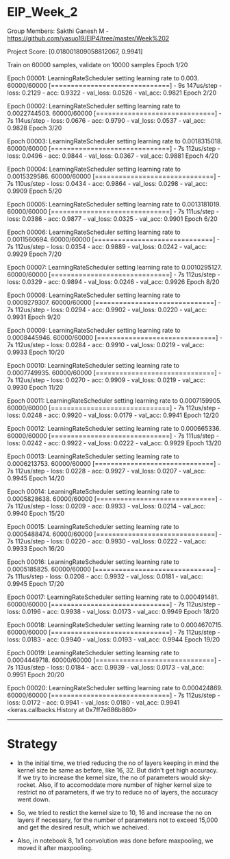 # EIP_Week_2

Group Members:
Sakthi Ganesh M - https://github.com/yasuo19/EIP4/tree/master/Week%202


Project Score: [0.018001809058812067, 0.9941]


Train on 60000 samples, validate on 10000 samples
Epoch 1/20

Epoch 00001: LearningRateScheduler setting learning rate to 0.003.
60000/60000 [==============================] - 9s 147us/step - loss: 0.2129 - acc: 0.9322 - val_loss: 0.0526 - val_acc: 0.9821
Epoch 2/20

Epoch 00002: LearningRateScheduler setting learning rate to 0.0022744503.
60000/60000 [==============================] - 7s 114us/step - loss: 0.0676 - acc: 0.9790 - val_loss: 0.0537 - val_acc: 0.9828
Epoch 3/20

Epoch 00003: LearningRateScheduler setting learning rate to 0.0018315018.
60000/60000 [==============================] - 7s 112us/step - loss: 0.0496 - acc: 0.9844 - val_loss: 0.0367 - val_acc: 0.9881
Epoch 4/20

Epoch 00004: LearningRateScheduler setting learning rate to 0.0015329586.
60000/60000 [==============================] - 7s 110us/step - loss: 0.0434 - acc: 0.9864 - val_loss: 0.0298 - val_acc: 0.9909
Epoch 5/20

Epoch 00005: LearningRateScheduler setting learning rate to 0.0013181019.
60000/60000 [==============================] - 7s 111us/step - loss: 0.0386 - acc: 0.9877 - val_loss: 0.0325 - val_acc: 0.9901
Epoch 6/20

Epoch 00006: LearningRateScheduler setting learning rate to 0.0011560694.
60000/60000 [==============================] - 7s 112us/step - loss: 0.0354 - acc: 0.9889 - val_loss: 0.0242 - val_acc: 0.9929
Epoch 7/20

Epoch 00007: LearningRateScheduler setting learning rate to 0.0010295127.
60000/60000 [==============================] - 7s 112us/step - loss: 0.0329 - acc: 0.9894 - val_loss: 0.0246 - val_acc: 0.9926
Epoch 8/20

Epoch 00008: LearningRateScheduler setting learning rate to 0.0009279307.
60000/60000 [==============================] - 7s 112us/step - loss: 0.0294 - acc: 0.9902 - val_loss: 0.0220 - val_acc: 0.9931
Epoch 9/20

Epoch 00009: LearningRateScheduler setting learning rate to 0.0008445946.
60000/60000 [==============================] - 7s 112us/step - loss: 0.0284 - acc: 0.9910 - val_loss: 0.0219 - val_acc: 0.9933
Epoch 10/20

Epoch 00010: LearningRateScheduler setting learning rate to 0.0007749935.
60000/60000 [==============================] - 7s 112us/step - loss: 0.0270 - acc: 0.9909 - val_loss: 0.0219 - val_acc: 0.9930
Epoch 11/20

Epoch 00011: LearningRateScheduler setting learning rate to 0.0007159905.
60000/60000 [==============================] - 7s 112us/step - loss: 0.0248 - acc: 0.9920 - val_loss: 0.0179 - val_acc: 0.9941
Epoch 12/20

Epoch 00012: LearningRateScheduler setting learning rate to 0.000665336.
60000/60000 [==============================] - 7s 111us/step - loss: 0.0242 - acc: 0.9922 - val_loss: 0.0222 - val_acc: 0.9929
Epoch 13/20

Epoch 00013: LearningRateScheduler setting learning rate to 0.0006213753.
60000/60000 [==============================] - 7s 112us/step - loss: 0.0228 - acc: 0.9927 - val_loss: 0.0207 - val_acc: 0.9945
Epoch 14/20

Epoch 00014: LearningRateScheduler setting learning rate to 0.0005828638.
60000/60000 [==============================] - 7s 112us/step - loss: 0.0209 - acc: 0.9933 - val_loss: 0.0214 - val_acc: 0.9940
Epoch 15/20

Epoch 00015: LearningRateScheduler setting learning rate to 0.0005488474.
60000/60000 [==============================] - 7s 112us/step - loss: 0.0220 - acc: 0.9930 - val_loss: 0.0222 - val_acc: 0.9933
Epoch 16/20

Epoch 00016: LearningRateScheduler setting learning rate to 0.0005185825.
60000/60000 [==============================] - 7s 111us/step - loss: 0.0208 - acc: 0.9932 - val_loss: 0.0181 - val_acc: 0.9945
Epoch 17/20

Epoch 00017: LearningRateScheduler setting learning rate to 0.000491481.
60000/60000 [==============================] - 7s 112us/step - loss: 0.0196 - acc: 0.9938 - val_loss: 0.0173 - val_acc: 0.9949
Epoch 18/20

Epoch 00018: LearningRateScheduler setting learning rate to 0.0004670715.
60000/60000 [==============================] - 7s 112us/step - loss: 0.0183 - acc: 0.9940 - val_loss: 0.0193 - val_acc: 0.9944
Epoch 19/20

Epoch 00019: LearningRateScheduler setting learning rate to 0.0004449718.
60000/60000 [==============================] - 7s 113us/step - loss: 0.0184 - acc: 0.9939 - val_loss: 0.0173 - val_acc: 0.9951
Epoch 20/20

Epoch 00020: LearningRateScheduler setting learning rate to 0.000424869.
60000/60000 [==============================] - 7s 112us/step - loss: 0.0172 - acc: 0.9941 - val_loss: 0.0180 - val_acc: 0.9941
<keras.callbacks.History at 0x7ff7e886b860>







----------------------------------------------------------------------------------------------------------------

# Strategy

- In the initial time, we tried reducing the no of layers keeping in mind the kernel size be same as before, like 16, 32. But didn't get high accuracy. If we try to increase the kernel size, the no of parameters would sky-rocket.
Also, if to accomoddate more number of higher kernel size to restrict no of parameters, if we try to reduce no of layers, the accuracy went down.

- So, we tried to restict the kernel size to 10, 16 and increase the no on layers if necessary, for the number of parameters not to exceed 15,000 and get the desired result, which we acheived.

- Also, in notebook 8, 1x1 convolution was done before maxpooling, we moved it after maxpooling. 


